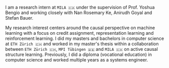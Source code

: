 I am a research intern at `MILA 🇨🇦` under the supervision of Prof. Yoshua Bengio and working closely with Nan Rosemary Ke, Anirudh Goyal and Stefan Bauer.

My research interest centers around the causal perspective on machine learning with a focus on credit assignment, representation learning and reinforcement learning. I did my masters and bachelors in computer science at `ETH Zürich 🇨🇭` and worked in my master's thesis within a collaboration between `ETH Zürich 🇨🇭`, `MPI Tübingen 🇩🇪` and `MILA 🇨🇦` on active causal structure learning. Previously, I did a diploma (vocational education) in computer science and worked multiple years as a systems engineer.

